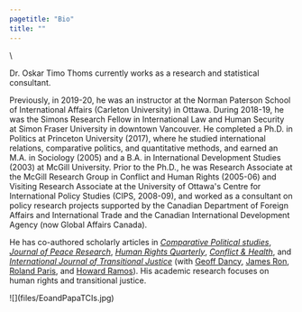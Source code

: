 ```yaml
---
pagetitle: "Bio"
title: ""
---
```


\  

<div class = "row">

<div class = "col-md-6">

Dr. Oskar Timo Thoms currently works as a research and statistical consultant. 

Previously, in 2019-20, he was an instructor at the Norman Paterson School of International Affairs (Carleton University) in Ottawa. During 2018-19, he was the Simons Research Fellow in International Law and Human Security at Simon Fraser University in downtown Vancouver. He completed a Ph.D. in Politics at Princeton University (2017), where he studied international relations, comparative politics, and quantitative methods, and earned an M.A. in Sociology (2005) and a B.A. in International Development Studies (2003) at McGill University. Prior to the Ph.D., he was Research Associate at the McGill Research Group in Conflict and Human Rights (2005-06) and Visiting Research Associate at the University of Ottawa's Centre for International Policy Studies (CIPS, 2008-09), and worked as a consultant on policy research projects supported by the Canadian Department of Foreign Affairs and International Trade and the Canadian International Development Agency (now Global Affairs Canada).

He has co-authored scholarly articles in [*Comparative Political studies*](https://journals.sagepub.com/home/cps), [*Journal of Peace Research*](http://doi.org/10.1177/0022343307078943), [*Human Rights Quarterly*](http://doi.org/10.1353/hrq.2007.0034), [*Conflict &amp; Health*](http://doi.org/10.1186/1752-1505-1-11), and [*International Journal of Transitional Justice*](http://doi.org/10.1093/ijtj/ijq012) (with [Geoff Dancy](http://sites.google.com/view/geoffdancy/home), [James Ron](https://jamesron.org/), [Roland Paris](https://www.rolandparis.com/), and [Howard Ramos](http://howardramos.ca/)). His academic research focuses on human rights and transitional justice.

</div>

<div class = "col-md-6">
![](files/EoandPapaTCIs.jpg) 
</div>
